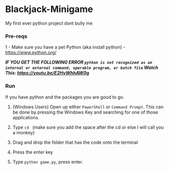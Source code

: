 # Blackjack-Minigame
My first ever python project dont bully me

### Pre-reqs

1 - Make sure you have a pet Python (aka install python) - https://www.python.org/

***IF YOU GET THE FOLLOWING ERROR `python is not recognized as an internal or external command, operable program, or batch file` Watch This: https://youtu.be/E2HvWhhAW0g***

### Run
If you have python and the packages you are good to go.

1. (Windows Users) Open up either `PowerShell` or `Command Prompt`. This can be done by pressing the Windows Key and searching for one of those applications.

2. Type `cd ` (make sure you add the space after the cd or else I will call you a monkey)

3. Drag and drop the folder that has the code onto the terminal

4. Press the enter key

5. Type `python game.py`, press enter.
